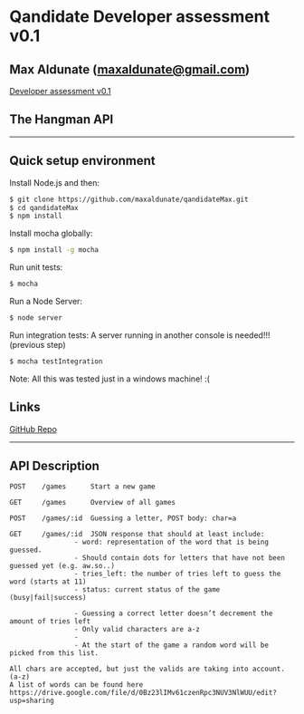 # Qandidate Developer assessment v0.1
## Max Aldunate (maxaldunate@gmail.com)

[Developer assessment v0.1](https://docs.google.com/document/d/1NVPb3tOwOsMm1OhzyFqzN3HXPVTaRku-LPFzfLGPWgw/edit)

## The Hangman API
***

## Quick setup environment

Install Node.js and then:
```sh
$ git clone https://github.com/maxaldunate/qandidateMax.git
$ cd qandidateMax
$ npm install
```

Install mocha globally:
```sh
$ npm install -g mocha
```

Run unit tests:
```sh
$ mocha
```

Run a Node Server:
```sh
$ node server
```

Run integration tests:
A server running in another console is needed!!! (previous step)
```sh
$ mocha testIntegration
```

Note: All this was tested just in a windows machine! :(

## Links
[GitHub Repo](https://github.com/maxaldunate/qandidateMax.git)

***
## API Description
	POST    /games      Start a new game

	GET     /games      Overview of all games

	POST    /games/:id  Guessing a letter, POST body: char=a

	GET     /games/:id  JSON response that should at least include:
                    - word: representation of the word that is being guessed. 
                    - Should contain dots for letters that have not been guessed yet (e.g. aw.so..)
                    - tries_left: the number of tries left to guess the word (starts at 11)
                    - status: current status of the game (busy|fail|success)

					- Guessing a correct letter doesn’t decrement the amount of tries left
					- Only valid characters are a-z
					- 
					- At the start of the game a random word will be picked from this list.

    All chars are accepted, but just the valids are taking into account. (a-z)
    A list of words can be found here
    https://drive.google.com/file/d/0Bz23lIMv61czenRpc3NUV3NlWUU/edit?usp=sharing
